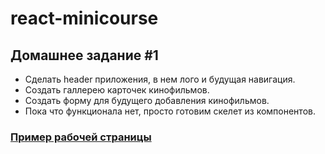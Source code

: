 # react-minicourse

## Домашнее задание #1

- Сделать header приложения, в нем лого и будущая навигация.
- Создать галлерею карточек кинофильмов.
- Создать форму для будущего добавления кинофильмов.
- Пока что функционала нет, просто готовим скелет из компонентов.

### [Пример рабочей страницы](https://axzerk.github.io/react-minicourse/hw-01/)